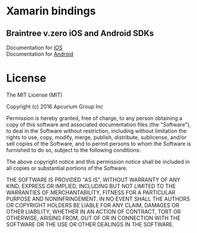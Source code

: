 # Xamarin bindings

## Braintree v.zero iOS and Android SDKs

Documentation for [iOS](https://developers.braintreepayments.com/start/hello-client/ios/v4)  
Documentation for [Android](https://developers.braintreepayments.com/start/hello-client/android/v2)



# License

The MIT License (MIT)

Copyright (c) 2016 Apcurium Group Inc

Permission is hereby granted, free of charge, to any person obtaining a copy
of this software and associated documentation files (the "Software"), to deal
in the Software without restriction, including without limitation the rights
to use, copy, modify, merge, publish, distribute, sublicense, and/or sell
copies of the Software, and to permit persons to whom the Software is
furnished to do so, subject to the following conditions:

The above copyright notice and this permission notice shall be included in all
copies or substantial portions of the Software.

THE SOFTWARE IS PROVIDED "AS IS", WITHOUT WARRANTY OF ANY KIND, EXPRESS OR
IMPLIED, INCLUDING BUT NOT LIMITED TO THE WARRANTIES OF MERCHANTABILITY,
FITNESS FOR A PARTICULAR PURPOSE AND NONINFRINGEMENT. IN NO EVENT SHALL THE
AUTHORS OR COPYRIGHT HOLDERS BE LIABLE FOR ANY CLAIM, DAMAGES OR OTHER
LIABILITY, WHETHER IN AN ACTION OF CONTRACT, TORT OR OTHERWISE, ARISING FROM,
OUT OF OR IN CONNECTION WITH THE SOFTWARE OR THE USE OR OTHER DEALINGS IN THE
SOFTWARE.
